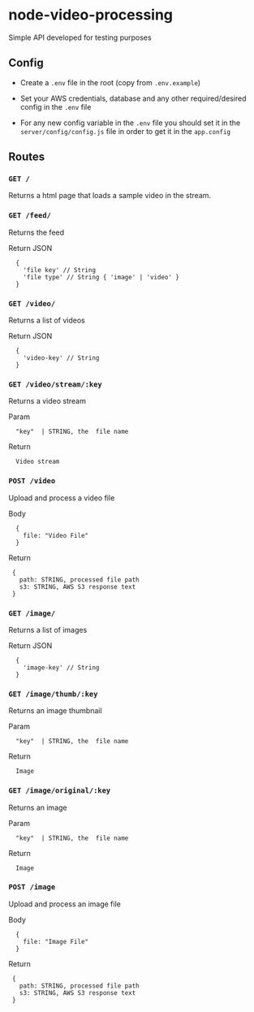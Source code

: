 # node-video-processing

Simple API developed for testing purposes


## Config

- Create a `.env` file in the root (copy from `.env.example`)

- Set your AWS credentials, database and any other required/desired config in the `.env` file

- For any new config variable in the `.env` file you should set it in the `server/config/config.js` file in order to get it in the `app.config`

## Routes

### `GET /`

Returns a html page that loads a sample video in the stream.

### `GET /feed/`

Returns the feed


Return JSON
```
  {
    'file key' // String
    'file type' // String { 'image' | 'video' }
  }
```

### `GET /video/`

Returns a list of videos


Return JSON
```
  {
    'video-key' // String
  }
```

### `GET /video/stream/:key`

Returns a video stream

Param
```
  "key"  | STRING, the  file name
```

Return 
```
  Video stream
```


### `POST /video`

Upload and process a video file

Body
```
  {
    file: "Video File"
  }
```

Return
```
 {
   path: STRING, processed file path
   s3: STRING, AWS S3 response text
 }
```


### `GET /image/`

Returns a list of images


Return JSON
```
  {
    'image-key' // String
  }
```

### `GET /image/thumb/:key`

Returns an image thumbnail

Param
```
  "key"  | STRING, the  file name
```

Return 
```
  Image
```

### `GET /image/original/:key`

Returns an image

Param
```
  "key"  | STRING, the  file name
```

Return 
```
  Image
```

### `POST /image`

Upload and process an image file

Body
```
  {
    file: "Image File"
  }
```

Return
```
 {
   path: STRING, processed file path
   s3: STRING, AWS S3 response text
 }
```